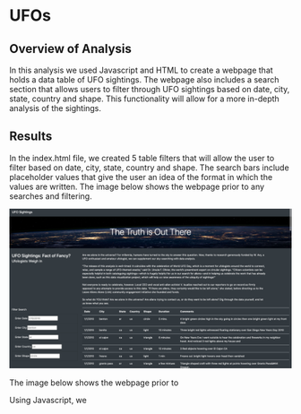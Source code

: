 # UFOs

## Overview of Analysis 

In this analysis we used Javascript and HTML to create a webpage that holds a data table of UFO sightings. The webpage also includes a search section that allows users to filter through UFO sightings based on date, city, state, country and shape. This functionality will allow for a more in-depth analysis of the sightings.

## Results 

In the index.html file, we created 5 table filters that will allow the user to filter based on date, city, state, country and shape. The search bars include placeholder values that give the user an idea of the format in which the values are written. The image below shows the webpage prior to any searches and filtering.

![Data Table](Images/data_table.png)


The image below shows the webpage prior to 







Using Javascript, we 
